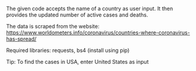 The given code accepts the name of a country as user input. It then provides the updated number of active cases and deaths.

The data is scraped from the website: https://www.worldometers.info/coronavirus/countries-where-coronavirus-has-spread/

Required libraries: requests, bs4 (install using pip)

Tip: To find the cases in USA, enter United States as input
